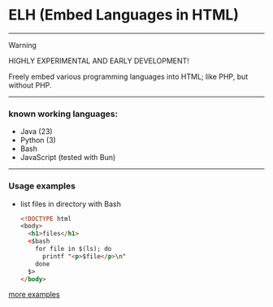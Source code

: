 # ELH (Embed Languages in HTML)

---

>[!WARNING]
>HIGHLY EXPERIMENTAL AND EARLY DEVELOPMENT!

Freely embed various programming languages into HTML; like PHP, but without PHP.

---

### known working languages:
- Java (23)
- Python (3)
- Bash
- JavaScript (tested with Bun) 

---

### Usage examples

- list files in directory with Bash
  ```html
  <!DOCTYPE html
  <body>
    <h1>files</h1>
    <$bash
      for file in $(ls); do
        printf "<p>$file</p>\n"
      done
    $>
  </body>
  ```
[more examples](https://github.com/Supraboy981322/ELH/tree/master/examples)
